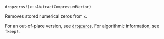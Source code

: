 ```
dropzeros!(x::AbstractCompressedVector)
```

Removes stored numerical zeros from `x`.

For an out-of-place version, see [`dropzeros`](@ref). For algorithmic information, see `fkeep!`.
